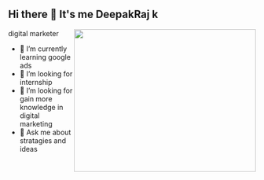 
## Hi there 👋 It's me DeepakRaj k
digital marketer
<img align="right" width="370" height="290" src="https://i.pinimg.com/originals/47/f0/34/47f0342cec72b800463bf003eac1257e.gif">                      
- 🌱 I’m currently learning google ads
- 👯 I’m looking for internship
- 🤔 I’m looking for gain more knowledge in digital marketing
- 💬 Ask me about stratagies and ideas


